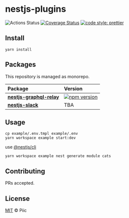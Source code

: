 # nestjs-plugins

![Actions Status](https://github.com/piic/nestjs-plugins/workflows/Node%20CI/badge.svg)
[![Coverage Status](https://coveralls.io/repos/github/piic/nestjs-plugins/badge.svg?branch=master)](https://coveralls.io/github/piic/nestjs-plugins?branch=master)
[![code style: prettier](https://img.shields.io/badge/code_style-prettier-ff69b4.svg?style=flat-square)](https://github.com/prettier/prettier)

## Install

    yarn install

## Packages

This repository is managed as monorepo.

| Package                                                     | Version                                                                                                            |
| :---------------------------------------------------------- | :----------------------------------------------------------------------------------------------------------------- |
| **[nestjs-graphql-relay](./packages/nestjs-graphql-relay)** | [![npm version](https://badge.fury.io/js/nestjs-graphql-relay.svg)](https://badge.fury.io/js/nestjs-graphql-relay) |
| **[nestjs-slack](./packages/nestjs-slack)** |TBA|

## Usage

    cp example/.env.tmpl example/.env
    yarn workspace example start:dev

use [@nestjs/cli](https://docs.nestjs.com/cli/usages)

    yarn workspace example nest generate module cats

## Contributing

PRs accepted.

## License

[MIT](./LICENSE) © Piic
